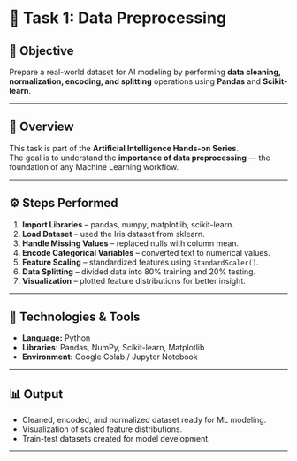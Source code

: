 # 🧹 Task 1: Data Preprocessing

## 🎯 Objective
Prepare a real-world dataset for AI modeling by performing **data cleaning, normalization, encoding, and splitting** operations using **Pandas** and **Scikit-learn**.

---

## 🧠 Overview
This task is part of the **Artificial Intelligence Hands-on Series**.  
The goal is to understand the **importance of data preprocessing** — the foundation of any Machine Learning workflow.

---

## ⚙️ Steps Performed
1. **Import Libraries** – pandas, numpy, matplotlib, scikit-learn.  
2. **Load Dataset** – used the Iris dataset from sklearn.  
3. **Handle Missing Values** – replaced nulls with column mean.  
4. **Encode Categorical Variables** – converted text to numerical values.  
5. **Feature Scaling** – standardized features using `StandardScaler()`.  
6. **Data Splitting** – divided data into 80% training and 20% testing.  
7. **Visualization** – plotted feature distributions for better insight.

---

## 🧩 Technologies & Tools
- **Language:** Python  
- **Libraries:** Pandas, NumPy, Scikit-learn, Matplotlib  
- **Environment:** Google Colab / Jupyter Notebook  

---

## 📊 Output
- Cleaned, encoded, and normalized dataset ready for ML modeling.  
- Visualization of scaled feature distributions.  
- Train-test datasets created for model development.

---

